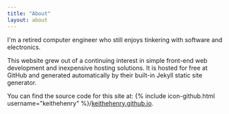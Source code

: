 ```yaml
---
title: "About"
layout: about
---
```


I'm a retired computer engineer who still enjoys tinkering with software and electronics.

This website grew out of a continuing interest in simple front-end web development and inexpensive hosting solutions. It is hosted for free at GitHub and generated automatically by their built-in Jekyll static site generator.

You can find the source code for this site at: {% include icon-github.html username="keithehenry" %}/[keithehenry.github.io](https://github.com/keithehenry/keithehenry.github.io).
